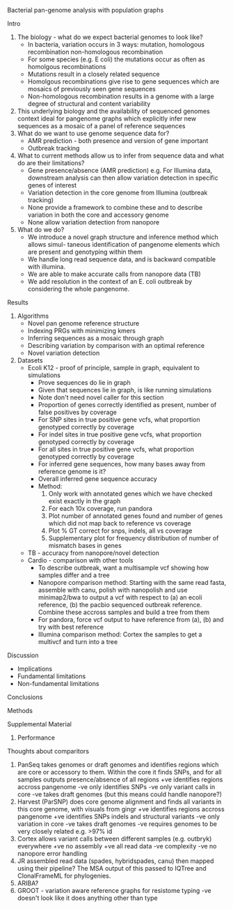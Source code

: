 Bacterial pan-genome analysis with population graphs

Intro

1. The biology - what do we expect bacterial genomes to look like?
   - In bacteria, variation occurs in 3 ways: mutation, homologous recombination non-homologous recombination
   - For some species (e.g. E coli) the mutations occur as often as  homolgous recombinations
   - Mutations result in a closely related sequence
   - Homolgous recombinations give rise to gene sequences which are mosaics of previously seen gene sequences
   - Non-homologous recombination results in a genome with a large degree of structural and content variability
2. This underlying biology and the availability of sequenced genomes context ideal for pangenome graphs which explicitly infer new sequences as a mosaic of a panel of reference sequences
3. What do we want to use genome sequence data for?
   - AMR prediction - both presence and version of gene important
   - Outbreak tracking
4. What to current methods allow us to infer from sequence data and what do are their limitations?
   - Gene presence/absence (AMR prediction) e.g. 
     For Illumina data, downstream analysis can then allow variation detection in specific genes of interest
   - Variation detection in the core genome from Illumina (outbreak tracking)
   - None provide a framework to combine these and to describe variation in both the core and accessory genome
   - None allow variation detection from nanopore
5. What do we do?
   - We introduce a novel graph structure and inference method which allows simul-
   taneous  identification  of  pangenome  elements  which  are  present  and  genotyping
   within them
   - We handle long read sequence data, and  is  backward  compatible  with  illumina.  
   - We  are  able  to make  accurate  calls  from  nanopore  data  (TB)  
   - We  add  resolution  in  the  context  of  an  E.  coli  outbreak  by  considering  the  whole
   pangenome.

Results

1. Algorithms
   - Novel pan genome reference structure
   - Indexing PRGs with minimizing kmers
   - Inferring sequences as a mosaic through graph
   - Describing variation by comparison with an optimal reference
   - Novel variation detection
2. Datasets
   - Ecoli K12 - proof of principle, sample in graph, equivalent to simulations
     - Prove sequences do lie in graph
     - Given that sequences lie in graph, is like running simulations
     - Note don't need novel caller for this section
     - Proportion of genes correctly identified as present, number of false positives by coverage
     - For SNP sites in true positive gene vcfs, what proportion genotyped correctly by coverage
     - For indel sites in true positive gene vcfs, what proportion genotyped correctly by coverage
     - For all sites in true positive gene vcfs, what proportion genotyped correctly by coverage
     - For inferred gene sequences, how many bases away from reference genome is it?
     - Overall inferred gene sequence accuracy
     - Method:
       1. Only work with annotated genes which we have checked exist exactly in the graph
       2. For each 10x coverage, run pandora
       3. Plot number of annotated genes found and number of genes which did not map back to reference vs coverage
       4. Plot % GT correct for snps, indels, all vs coverage
       5. Supplementary plot for frequency distribution of number of mismatch bases in genes
   - TB - accuracy from nanopore/novel detection
   - Cardio - comparison with other tools
     - To describe outbreak, want a multisample vcf showing how samples differ and a tree
     - Nanopore comparison method: Starting with the same read fasta, assemble with canu, polish with nanopolish and use minimap2/bwa to output a vcf with respect to (a) an ecoli reference, (b) the pacbio sequenced outbreak reference. Combine these accross samples and build a tree from them
     - For pandora, force vcf output to have reference from (a), (b) and try with best reference
     - Illumina comparison method: Cortex the samples to get a multivcf and turn into a tree

Discussion

- Implications
- Fundamental limitations
- Non-fundamental limitations

Conclusions

Methods



Supplemental Material

1. Performance



Thoughts about comparitors

1. PanSeq takes genomes or draft genomes and identifies regions which are core or accessory to them. Within the core it finds SNPs, and for all samples outputs presence/absence of all regions
   +ve identifies regions accross pangenome
   -ve only identifies SNPs
   -ve only variant calls in core
   -ve takes draft genomes (but this means could handle nanopore?)
2. Harvest (ParSNP) does core genome alignment and finds all variants in this core genome, with visuals from gingr
   +ve identifies regions accross pangenome
   +ve identifies SNPs indels and structural variants
   -ve only variation in core
   -ve takes draft genomes
   -ve requires genomes to be very closely related e.g. >97% id
3. Cortex allows variant calls between different samples (e.g. outbryk) everywhere
   +ve no assembly
   +ve all read data
   -ve complexity
   -ve no nanopore error handling
4. JR assembled read data (spades, hybridspades, canu) then mapped using their pipeline? The MSA output of this passed to IQTree and ClonalFrameML for phylogenies.
5. ARIBA?
6. GROOT - variation aware reference graphs for resistome typing
   -ve doesn't look like it does anything other than type
